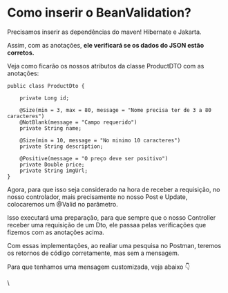 # Como inserir o BeanValidation?

Precisamos inserir as dependências do maven! Hibernate e Jakarta.

Assim, com as anotações, **ele verificará se os dados do JSON estão corretos.**

Veja como ficarão os nossos atributos da classe ProductDTO com as anotações:

```
public class ProductDto {

    private Long id;

    @Size(min = 3, max = 80, message = "Nome precisa ter de 3 a 80 caracteres")
    @NotBlank(message = "Campo requerido")
    private String name;

    @Size(min = 10, message = "No minimo 10 caracteres")
    private String description;

    @Positive(message = "O preço deve ser positivo")
    private Double price;
    private String imgUrl;
}
```

Agora, para que isso seja considerado na hora de receber a requisição, no nosso controlador, mais precisamente no nosso Post e Update, colocaremos um @Valid no parâmetro.

Isso executará uma preparação, para que sempre que o nosso Controller receber uma requisição de um Dto, ele passaa pelas verificações que fizemos com as anotações acima.

Com essas implementações, ao realiar uma pesquisa no Postman, teremos os retornos de código corretamente, mas sem a mensagem.

Para que tenhamos uma mensagem customizada, veja abaixo 👇

\
